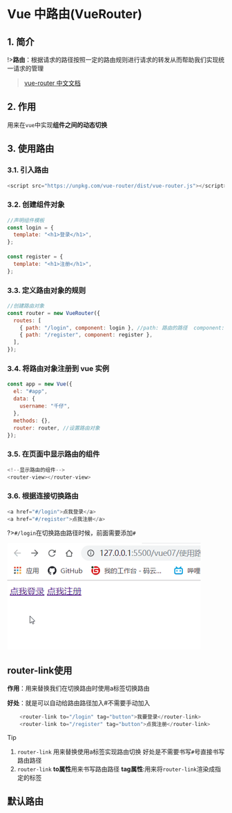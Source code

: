 # Vue 中路由(VueRouter)

## 1. 简介

!>**路由**：根据请求的路径按照一定的路由规则进行请求的转发从而帮助我们实现统一请求的管理

> [vue-router 中文文档](https://router.vuejs.org/zh/)

## 2. 作用

用来在`vue`中实现**组件之间的动态切换**

## 3. 使用路由

### 3.1. 引入路由

```js
<script src="https://unpkg.com/vue-router/dist/vue-router.js"></script> //vue 路由js
```

### 3.2. 创建组件对象

```js
//声明组件模板
const login = {
  template: "<h1>登录</h1>",
};

const register = {
  template: "<h1>注册</h1>",
};
```

### 3.3. 定义路由对象的规则

```js
//创建路由对象
const router = new VueRouter({
  routes: [
    { path: "/login", component: login }, //path: 路由的路径  component:路径对应的组件
    { path: "/register", component: register },
  ],
});
```

### 3.4. 将路由对象注册到 vue 实例

```js
const app = new Vue({
  el: "#app",
  data: {
    username: "千仔",
  },
  methods: {},
  router: router, //设置路由对象
});
```

### 3.5. 在页面中显示路由的组件

```js
<!--显示路由的组件-->
<router-view></router-view>
```

### 3.6. 根据连接切换路由

```js
<a href="#/login">点我登录</a>
<a href="#/register">点我注册</a>
```

?>`#/login`在切换路由路径时候，前面需要添加`#`

![使用路由](<media/Vue中路由(VueRouter).assets/使用路由.gif>)

##  router-link使用

**作用**：用来替换我们在切换路由时使用a标签切换路由

**好处**：就是可以自动给路由路径加入#不需要手动加入

```js
    <router-link to="/login" tag="button">我要登录</router-link>
    <router-link to="/register" tag="button">点我注册</router-link>
```

> [!tip]
>
> 1. `router-link` 用来替换使用a标签实现路由切换 好处是不需要书写`#`号直接书写路由路径
> 2. `router-link` **to属性**用来书写路由路径   **tag属性**:用来将`router-link`渲染成指定的标签

## 默认路由

